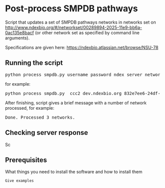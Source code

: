 # Post-process SMPDB pathways

Script that updates a set of SMPDB pathways networks in networks set on http://www.ndexbio.org/#/networkset/00289894-2025-11e9-bb6a-0ac135e8bacf (or other network set as specified by command line arguments).

Specifications are given here: https://ndexbio.atlassian.net/browse/NSU-78

## Running the script

<pre>python process_smpdb.py username password ndex_server network_set_uuid smpdb_pathways_csv_file</pre>

for example:

<pre>python process_smpdb.py <ccc1> ccc2 dev.ndexbio.org 832e7ee6-24df-11e9-a05d-525400c25d22 smpdb_pathways.csv</pre>

After finishing, script gives a brief message with a number of network processed, for example:

<pre>Done. Processed 3 networks.</pre>

## Checking server response

Sc

## Prerequisites

What things you need to install the software and how to install them

```
Give examples
```
